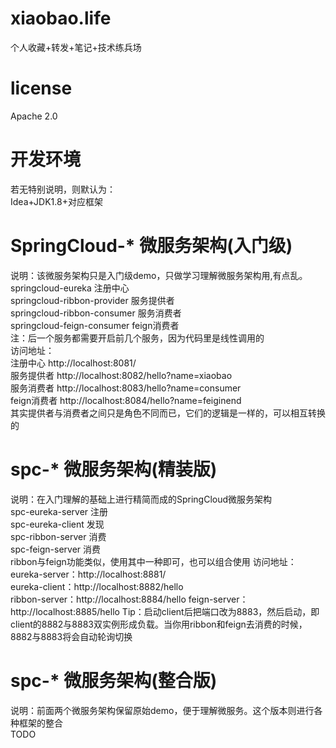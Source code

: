 # xiaobao.life
个人收藏+转发+笔记+技术练兵场
# license
Apache 2.0
# 开发环境
若无特别说明，则默认为：  
Idea+JDK1.8+对应框架
# SpringCloud-* 微服务架构(入门级)
说明：该微服务架构只是入门级demo，只做学习理解微服务架构用,有点乱。  
springcloud-eureka 注册中心  
springcloud-ribbon-provider 服务提供者  
springcloud-ribbon-consumer 服务消费者  
springcloud-feign-consumer feign消费者  
注：后一个服务都需要开启前几个服务，因为代码里是线性调用的  
访问地址：  
注册中心 http://localhost:8081/  
服务提供者 http://localhost:8082/hello?name=xiaobao  
服务消费者 http://localhost:8083/hello?name=consumer  
feign消费者 http://localhost:8084/hello?name=feiginend  
其实提供者与消费者之间只是角色不同而已，它们的逻辑是一样的，可以相互转换的  
# spc-* 微服务架构(精装版)
说明：在入门理解的基础上进行精简而成的SpringCloud微服务架构  
spc-eureka-server  注册  
spc-eureka-client  发现  
spc-ribbon-server  消费  
spc-feign-server   消费  
ribbon与feign功能类似，使用其中一种即可，也可以组合使用
访问地址：  
eureka-server：http://localhost:8881/  
eureka-client：http://localhost:8882/hello  
ribbon-server：http://localhost:8884/hello
feign-server：http://localhost:8885/hello
Tip：启动client后把端口改为8883，然后启动，即client的8882与8883双实例形成负载。当你用ribbon和feign去消费的时候，8882与8883将会自动轮询切换
# spc-* 微服务架构(整合版)
说明：前面两个微服务架构保留原始demo，便于理解微服务。这个版本则进行各种框架的整合  
TODO
